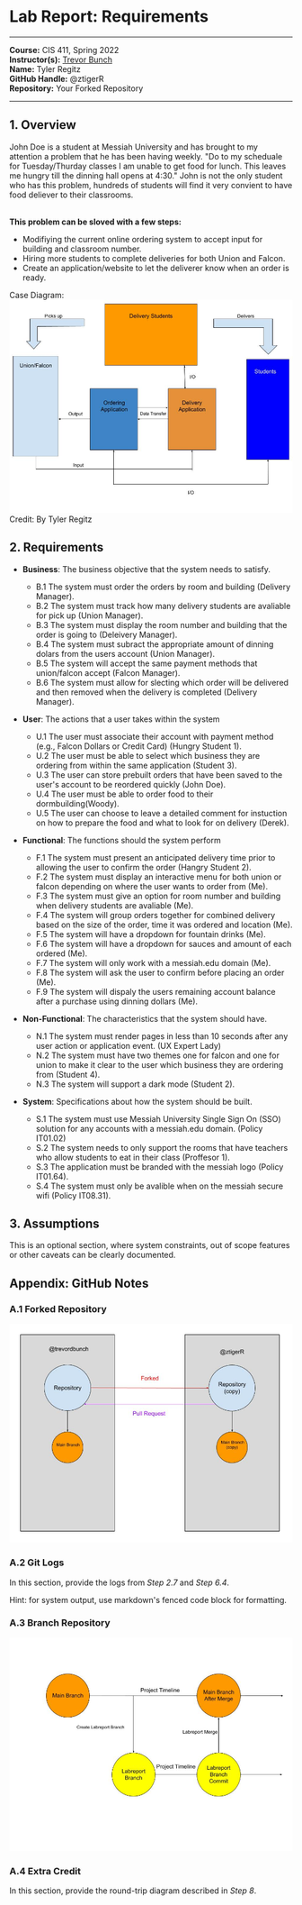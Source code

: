 # Lab Report: Requirements
___
**Course:** CIS 411, Spring 2022  
**Instructor(s):** [Trevor Bunch](https://github.com/trevordbunch)  
**Name:** Tyler Regitz  
**GitHub Handle:** @ztigerR  
**Repository:** Your Forked Repository 
___

## 1. Overview

John Doe is a student at Messiah University and has brought to my attention a problem that he has been having weekly. "Do to my scheduale for Tuesday/Thurday classes I am unable to get food for lunch. This leaves me hungry till the dinning hall opens at 4:30." John is not the only student who has this problem, hundreds of students will find it very convient to have food deliever to their classrooms.

<br/>**This problem can be sloved with a few steps:**<br/>
* Modifiying the current online ordering system to accept input for building and classroom number.
* Hiring more students to complete deliveries for both Union and Falcon.
* Create an application/website to let the deliverer know when an order is ready.

Case Diagram:  
![Use Case](Lab1/../Images/Case%20Diagram.jpg)  
Credit: By Tyler Regitz


## 2. Requirements
- **Business**: The business objective that the system needs to satisfy.
  - B.1 The system must order the orders by room and building (Delivery Manager).
  - B.2 The system must track how many delivery students are avaliable for pick up (Union Manager).
  - B.3 The system must display the room number and building that the order is going to (Deleivery Manager).
  - B.4 The system must subract the appropriate amount of dinning dolars from the users account (Union Manager).
  - B.5 The system will accept the same payment methods that union/falcon accept (Falcon Manager).
  - B.6 The system must allow for slecting which order will be delivered and then removed when the delivery is completed (Delivery Manager).
  
- **User**: The actions that a user takes within the system
  - U.1 The user must associate their account with payment method (e.g., Falcon Dollars or Credit Card) (Hungry Student 1).
  - U.2 The user must be able to select which business they are ordering from within the same application (Student 3).
  - U.3 The user can store prebuilt orders that have been saved to the user's account to be reordered quickly (John Doe).
  - U.4 The user must be able to order food to their dormbuilding(Woody).
  - U.5 The user can choose to leave a detailed comment for instuction on how to prepare the food and what to look for on delivery (Derek).
- **Functional**: The functions should the system perform
  - F.1 The system must present an anticipated delivery time prior to allowing the user to confirm the order (Hangry Student 2).
  - F.2 The system must display an interactive menu for both union or falcon depending on where the user wants to order from (Me).
  - F.3 The system must give an option for room number and building when delivery students are avaliable (Me).
  - F.4 The system will group orders together for combined delivery based on the size of the order, time it was ordered and location (Me).
  - F.5 The system will have a dropdown for fountain drinks (Me).
  - F.6 The system will have a dropdown for sauces and amount of each ordered (Me).
  - F.7 The system will only work with a messiah.edu domain (Me).
  - F.8 The system will ask the user to confirm before placing an order (Me).
  - F.9 The system will dispaly the users remaining account balance after a purchase using dinning dollars (Me).
- **Non-Functional**: The characteristics that the system should have.
  - N.1 The system must render pages in less than 10 seconds after any user action or application event. (UX Expert Lady)
  - N.2 The system must have two themes one for falcon and one for union to make it clear to the user which business they are ordering from (Student 4).
  - N.3 The system will support a dark mode (Student 2).
  
- **System**: Specifications about how the system should be built.
  - S.1 The system must use Messiah University Single Sign On (SSO) solution for any accounts with a messiah.edu domain. (Policy IT01.02)
  - S.2 The system needs to only support the rooms that have teachers who allow students to eat in their class (Proffesor 1).
  - S.3 The application must be branded with the messiah logo (Policy IT01.64).
  - S.4 The system must only be avalible when on the messiah secure wifi (Policy IT08.31).

## 3. Assumptions
This is an optional section, where system constraints, out of scope features or other caveats can be clearly documented.  

## Appendix: GitHub Notes

### A.1 Forked Repository
![Use Case](Lab1/../Images/Repo%20Relationships.jpg) 

### A.2 Git Logs
In this section, provide the logs from *Step 2.7* and *Step 6.4*.

Hint: for system output, use markdown's fenced code block for formatting.

### A.3 Branch Repository
![Use Case](Lab1/../Images/Feature%20Branch.jpg)

### A.4 Extra Credit
In this section, provide the round-trip diagram described in *Step 8*.